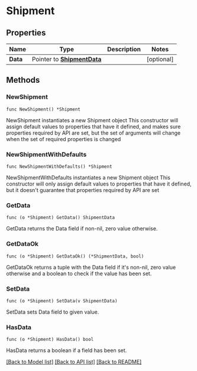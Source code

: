 # Shipment

## Properties

Name | Type | Description | Notes
------------ | ------------- | ------------- | -------------
**Data** | Pointer to [**ShipmentData**](ShipmentData.md) |  | [optional] 

## Methods

### NewShipment

`func NewShipment() *Shipment`

NewShipment instantiates a new Shipment object
This constructor will assign default values to properties that have it defined,
and makes sure properties required by API are set, but the set of arguments
will change when the set of required properties is changed

### NewShipmentWithDefaults

`func NewShipmentWithDefaults() *Shipment`

NewShipmentWithDefaults instantiates a new Shipment object
This constructor will only assign default values to properties that have it defined,
but it doesn't guarantee that properties required by API are set

### GetData

`func (o *Shipment) GetData() ShipmentData`

GetData returns the Data field if non-nil, zero value otherwise.

### GetDataOk

`func (o *Shipment) GetDataOk() (*ShipmentData, bool)`

GetDataOk returns a tuple with the Data field if it's non-nil, zero value otherwise
and a boolean to check if the value has been set.

### SetData

`func (o *Shipment) SetData(v ShipmentData)`

SetData sets Data field to given value.

### HasData

`func (o *Shipment) HasData() bool`

HasData returns a boolean if a field has been set.


[[Back to Model list]](../README.md#documentation-for-models) [[Back to API list]](../README.md#documentation-for-api-endpoints) [[Back to README]](../README.md)


